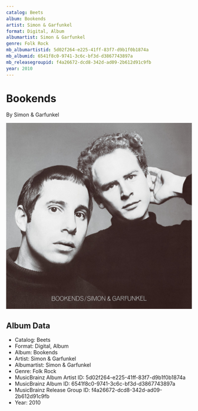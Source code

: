 ```yaml
---
catalog: Beets
album: Bookends
artist: Simon & Garfunkel
format: Digital, Album
albumartist: Simon & Garfunkel
genre: Folk Rock
mb_albumartistid: 5d02f264-e225-41ff-83f7-d9b1f0b1874a
mb_albumid: 6541f8c0-9741-3c6c-bf3d-d3867743897a
mb_releasegroupid: f4a26672-dcd8-342d-ad09-2b612d91c9fb
year: 2010
---
```


# Bookends

By Simon & Garfunkel

![](../../assets/beetscovers/Simon_and_Garfunkel-Bookends.jpg)

## Album Data

- Catalog: Beets
- Format: Digital, Album
- Album: Bookends
- Artist: Simon & Garfunkel
- Albumartist: Simon & Garfunkel
- Genre: Folk Rock
- MusicBrainz Album Artist ID: 5d02f264-e225-41ff-83f7-d9b1f0b1874a
- MusicBrainz Album ID: 6541f8c0-9741-3c6c-bf3d-d3867743897a
- MusicBrainz Release Group ID: f4a26672-dcd8-342d-ad09-2b612d91c9fb
- Year: 2010

